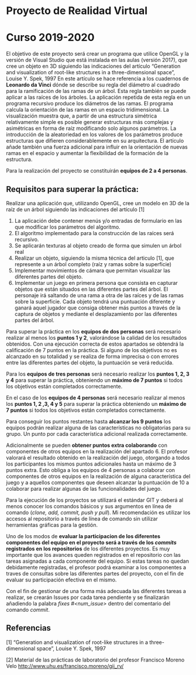 # Proyecto de Realidad Virtual
# Curso 2019-2020

El objetivo de este proyecto será crear un programa que utilice OpenGL y la versión de Visual Studio que está instalada en las aulas (versión 2017), que cree un objeto en 3D siguiendo las indicaciones del artículo “Generation and visualization of root-like structures in a three-dimensional space”, Louise Y. Spek, 1997
En este artículo se hace referencia a los cuadernos de **Leonardo da Vinci** dónde se describe su regla del diámetro al cuadrado para la ramificación de las ramas de un árbol. Esta regla también se puede aplicar a las raíces de los árboles. La aplicación repetida de esta regla en un programa recursivo produce los diámetros de las ramas. El programa calcula la orientación de las ramas en un espacio tridimensional. La visualización muestra que, a partir de una estructura simétrica relativamente simple es posible generar estructuras más complejas y asimétricas en forma de raíz modificando solo algunos parámetros. La introducción de la aleatoriedad en los valores de los parámetros produce estructuras que difieren considerablemente en su arquitectura. El artículo añade también una fuerza adicional para influir en la orientación de nuevas ramas en el espacio y aumentar la flexibilidad de la formación de la estructura.

Para la realización del proyecto se constituirán **equipos de 2 a 4 personas**.

## Requisitos para superar la práctica:

Realizar una aplicación que, utilizando OpenGL, cree un modelo en 3D de la raíz de un árbol siguiendo las indicaciones del artículo [1]
1.	La aplicación debe contener menús y/o entradas de formulario en las que modificar los parámetros del algoritmo.
2.	El algoritmo implementado para la construcción de las raíces será recursivo.
3.	Se aplicarán texturas al objeto creado de forma que simulen un árbol real
4.	Realizar un objeto, siguiendo la misma técnica del articulo [1], que represente a un árbol completo (raíz y ramas sobre la superficie)
5.	Implementar movimientos de cámara que permitan visualizar las diferentes partes del objeto.
6.	Implementar un juego en primera persona que consista en capturar objetos que están situados en las diferentes partes del árbol. El personaje irá saltando de una rama a otra de las raíces y de las ramas sobre la superficie. Cada objeto tendrá una puntuación diferente y ganará aquel jugador que consiga obtener más puntos a través de la captura de objetos y mediante el desplazamiento por las diferentes partes del árbol.

Para superar la práctica en los **equipos de dos personas** será necesario realizar al menos los **puntos 1 y 2**, valorándose la calidad de los resultados obtenidos. Con una ejecución correcta de estos apartados se obtendrá la calificación de 7 puntos en la práctica. Si alguno de los objetivos no es alcanzado en su totalidad y se realiza de forma imprecisa o con errores entre las diferentes partes del objeto, la puntuación se verá reducida. 

Para los **equipos de tres personas** será necesario realizar los **puntos 1, 2, 3 y 4** para superar la práctica, obteniendo un **máximo de 7 puntos** si todos los objetivos están completados correctamente. 

En el caso de los **equipos de 4 personas** será necesario realizar al menos los **puntos 1, 2 ,3, 4 y 5** para superar la práctica obteniendo un **máximo de 7 puntos** si todos los objetivos están completados correctamente.

Para conseguir los puntos restantes hasta **alcanzar los 9 puntos** los equipos podrán realizar alguna de las características no obligatorias para su grupo. Un punto por cada característica adicional realizada correctamente.

Adicionalmente se pueden **obtener puntos extra colaborando** con componentes de otros equipos en la realización del apartado 6. El profesor valorará el resultado obtenido en la realización del juego, otorgando a todos los participantes los mismos puntos adicionales hasta un máximo de 3 puntos extra. Esto obliga a los equipos de 4 personas a colaborar con componentes de otros equipos en la realización de alguna característica del juego y a aquellos componentes que deseen alcanzar la puntuación de 10 a colaborar para realizar algunas de las funcionalidades del juego.

Para la ejecución de los proyectos se utilizará el estándar GIT y deberá al menos conocer los comandos básicos y sus argumentos en línea de comando (_clone, add, commit, push y pull_). Mi recomendación es utilizar los accesos al repositorio a través de línea de comando sin utilizar herramientas gráficas para la gestión.

Uno de los modos de **evaluar la participacion de los diferentes componentes del equipo en el proyecto será a través de los _commits_ registrados en los repositorios** de los diferentes proyectos. Es muy importante que los avances queden registrados en el repositorio con las tareas asignadas a cada componente del equipo. Si estas tareas no quedan debidamente registradas, el profesor podrá examinar a los componentes a traves de consultas sobre las diferentes partes del proyecto, con el fin de evaluar su participación efectiva en el mismo.

Con el fin de gestionar de una forma más adecuada las diferentes tareas a realizar, se crearán Issues por cada tarea pendiente y se finalizarán añadiendo la palabra _fixes #<num_issue>_ dentro del comentario del comando _commit_.
 
## Referencias
[1] “Generation and visualization of root-like structures in a three-dimensional space”, Louise Y. Spek, 1997

[2] Material de las prácticas de laboratorio del profesor Francisco Moreno Velo
    http://www.uhu.es/francisco.moreno/gii_rv/
